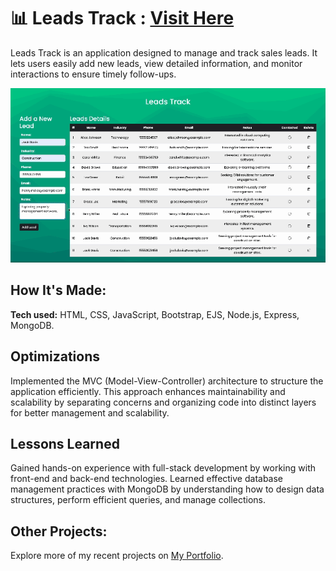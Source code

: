 # 📊 Leads Track : [Visit Here](https://leads-track.onrender.com/)

Leads Track is an application designed to manage and track sales leads. It lets users easily add new leads, view detailed information, and monitor interactions to ensure timely follow-ups.

![Leads Track Preview](/public/assets/img/preview.gif)

## How It's Made:

**Tech used:** 
HTML, CSS, JavaScript, Bootstrap, EJS, Node.js, Express, MongoDB.

## Optimizations
Implemented the MVC (Model-View-Controller) architecture to structure the application efficiently. This approach enhances maintainability and scalability by separating concerns and organizing code into distinct layers for better management and scalability.

## Lessons Learned
Gained hands-on experience with full-stack development by working with front-end and back-end technologies. Learned effective database management practices with MongoDB by understanding how to design data structures, perform efficient queries, and manage collections.

## Other Projects:
Explore more of my recent projects on [My Portfolio](https://faliloukhouma.com).
